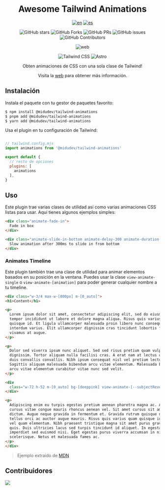 <div align="center">

# Awesome Tailwind Animations

[![en](https://img.shields.io/badge/lang-en-red.svg)](./README.md)
[![es](https://img.shields.io/badge/lang-es-yellow.svg)](./README.es.md)

![GitHub stars](https://img.shields.io/github/stars/midudev/tailwind-animations)
![GitHub Forks](https://img.shields.io/github/forks/midudev/tailwind-animations)
![GitHub PRs](https://img.shields.io/github/issues-pr/midudev/tailwind-animations)
![GitHub issues](https://img.shields.io/github/issues/midudev/tailwind-animations)
![GitHub Contributors](https://img.shields.io/github/contributors/midudev/tailwind-animations)

![web](./lib/imgs/web.jpg)

![Tailwind
CSS](https://img.shields.io/badge/Tailwind%20CSS-3.4.1-blue?style=for-the-badge&logo=tailwind-css)
![Astro](https://img.shields.io/badge/Astro-4.3.3-orange?style=for-the-badge&logo=astro)

Obten animaciones de CSS con una sola clase de Tailwind!

Visita la [web](https://tailwindcss-animations.vercel.app/) para obtener más
información.

</div>

## Instalación

Instala el paquete con tu gestor de paquetes favorito:

```sh
$ npm install @midudev/tailwind-animations
$ pnpm add @midudev/tailwind-animations
$ yarn add @midudev/tailwind-animations
```

Usa el plugin en tu configuración de Tailwind:

```js

// tailwind.config.mjs
import animations from '@midudev/tailwind-animations'

export default {
  // resto de opciones
  plugins: [
    animations
  ],
}

```

## Uso

Este plugin trae varias clases de utilidad así como varias animaciones CSS listas para usar. Aquí tienes algunos ejemplos simples:

```html
<div class="animate-fade-in">
  Fade in box
</div>

<div class="animate-slide-in-bottom animate-delay-300 animate-duration-slow">
  Slow animation after 300ms to slide in from bottom
</div>
```

### Animates Timeline

Este plugin también trae una clase de utilidad para animar elementos basados en su posición en la ventana. Puedes usar la clase `view-animate-single` o `view-animate-[animation]` para poder generar cualquier nombre a tu timeline.

```html
<div class="w-3/4 max-w-[800px] m-[0_auto]">
<h1>Content</h1>

<p>
  Lorem ipsum dolor sit amet, consectetur adipiscing elit, sed do eiusmod
  tempor incididunt ut labore et dolore magna aliqua. Risus quis varius quam
  quisque id. Et ligula ullamcorper malesuada proin libero nunc consequat
  interdum varius. Elit ullamcorper dignissim cras tincidunt lobortis feugiat
  vivamus at augue.
</p>

<p>
  Dolor sed viverra ipsum nunc aliquet. Sed sed risus pretium quam vulputate
  dignissim. Tortor aliquam nulla facilisi cras. A erat nam at lectus urna
  duis convallis convallis. Nibh ipsum consequat nisl vel pretium lectus.
  Sagittis aliquam malesuada bibendum arcu vitae elementum. Malesuada bibendum
  arcu vitae elementum curabitur vitae nunc sed velit.
</p>

<div
  class="w-72 h-52 m-[0_auto] bg-[deeppink] view-animate-[--subjectReveal] animate-zoom-in animate-range-[entry_10%_contain_25%]">
</div>

<p>
  Adipiscing enim eu turpis egestas pretium aenean pharetra magna ac. Arcu
  cursus vitae congue mauris rhoncus aenean vel. Sit amet cursus sit amet
  dictum. Augue neque gravida in fermentum et. Gravida rutrum quisque non
  tellus orci ac auctor augue mauris. Risus quis varius quam quisque id diam
  vel quam elementum. Nibh praesent tristique magna sit amet purus gravida
  quis. Duis ultricies lacus sed turpis tincidunt id aliquet. In egestas erat
  imperdiet sed euismod nisi. Eget egestas purus viverra accumsan in nisl nisi
  scelerisque. Netus et malesuada fames ac.
</p>
</div>
```
> Ejemplo extraido de [MDN](https://developer.mozilla.org/en-US/docs/Web/CSS/view-timeline)

## Contribuidores

<a href="https://github.com/midudev/tailwind-animations/graphs/contributors">
  <img src="https://contrib.rocks/image?repo=midudev/tailwind-animations" />
</a>
